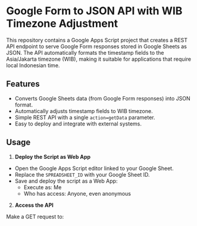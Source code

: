 # Google Form to JSON API with WIB Timezone Adjustment

This repository contains a Google Apps Script project that creates a REST API endpoint to serve Google Form responses stored in Google Sheets as JSON. The API automatically formats the timestamp fields to the Asia/Jakarta timezone (WIB), making it suitable for applications that require local Indonesian time.

## Features

- Converts Google Sheets data (from Google Form responses) into JSON format.
- Automatically adjusts timestamp fields to WIB timezone.
- Simple REST API with a single `action=getData` parameter.
- Easy to deploy and integrate with external systems.

## Usage

1. **Deploy the Script as Web App**

- Open the Google Apps Script editor linked to your Google Sheet.
- Replace the `SPREADSHEET_ID` with your Google Sheet ID.
- Save and deploy the script as a Web App:
  - Execute as: Me
  - Who has access: Anyone, even anonymous

2. **Access the API**

Make a GET request to:

